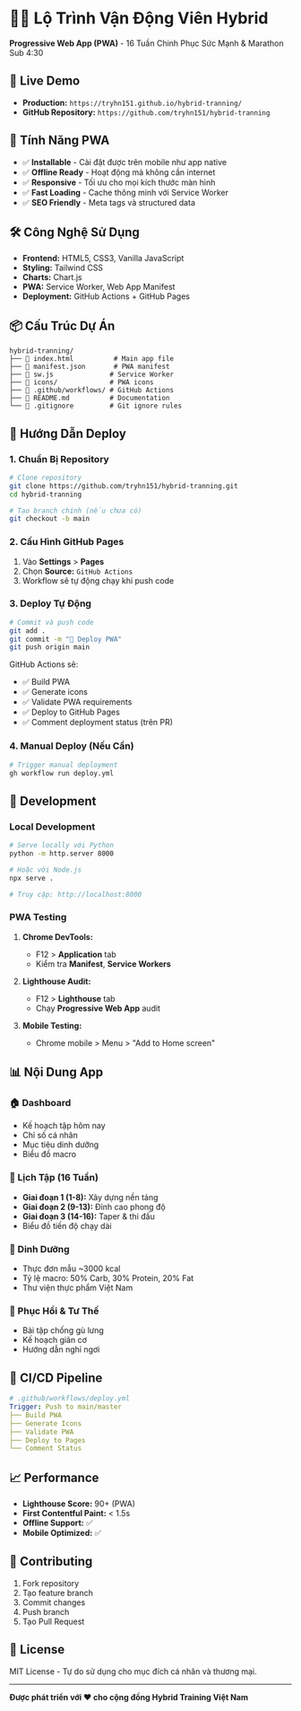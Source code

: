 # 🏃‍♂️ Lộ Trình Vận Động Viên Hybrid

**Progressive Web App (PWA)** - 16 Tuần Chinh Phục Sức Mạnh & Marathon Sub 4:30

## 🚀 Live Demo

- **Production:** `https://tryhn151.github.io/hybrid-tranning/`
- **GitHub Repository:** `https://github.com/tryhn151/hybrid-tranning`

## 📱 Tính Năng PWA

- ✅ **Installable** - Cài đặt được trên mobile như app native
- ✅ **Offline Ready** - Hoạt động mà không cần internet
- ✅ **Responsive** - Tối ưu cho mọi kích thước màn hình
- ✅ **Fast Loading** - Cache thông minh với Service Worker
- ✅ **SEO Friendly** - Meta tags và structured data

## 🛠️ Công Nghệ Sử Dụng

- **Frontend:** HTML5, CSS3, Vanilla JavaScript
- **Styling:** Tailwind CSS
- **Charts:** Chart.js
- **PWA:** Service Worker, Web App Manifest
- **Deployment:** GitHub Actions + GitHub Pages

## 📦 Cấu Trúc Dự Án

```
hybrid-tranning/
├── 📄 index.html          # Main app file
├── 📄 manifest.json       # PWA manifest
├── 📄 sw.js              # Service Worker
├── 📁 icons/             # PWA icons
├── 📁 .github/workflows/ # GitHub Actions
├── 📄 README.md          # Documentation
└── 📄 .gitignore         # Git ignore rules
```

## 🚀 Hướng Dẫn Deploy

### 1. Chuẩn Bị Repository

```bash
# Clone repository
git clone https://github.com/tryhn151/hybrid-tranning.git
cd hybrid-tranning

# Tạo branch chính (nếu chưa có)
git checkout -b main
```

### 2. Cấu Hình GitHub Pages

1. Vào **Settings** > **Pages**
2. Chọn **Source:** `GitHub Actions`
3. Workflow sẽ tự động chạy khi push code

### 3. Deploy Tự Động

```bash
# Commit và push code
git add .
git commit -m "🚀 Deploy PWA"
git push origin main
```

GitHub Actions sẽ:
- ✅ Build PWA
- ✅ Generate icons
- ✅ Validate PWA requirements
- ✅ Deploy to GitHub Pages
- ✅ Comment deployment status (trên PR)

### 4. Manual Deploy (Nếu Cần)

```bash
# Trigger manual deployment
gh workflow run deploy.yml
```

## 🔧 Development

### Local Development

```bash
# Serve locally với Python
python -m http.server 8000

# Hoặc với Node.js
npx serve .

# Truy cập: http://localhost:8000
```

### PWA Testing

1. **Chrome DevTools:**
   - F12 > **Application** tab
   - Kiểm tra **Manifest**, **Service Workers**

2. **Lighthouse Audit:**
   - F12 > **Lighthouse** tab
   - Chạy **Progressive Web App** audit

3. **Mobile Testing:**
   - Chrome mobile > Menu > "Add to Home screen"

## 📊 Nội Dung App

### 🏠 Dashboard
- Kế hoạch tập hôm nay
- Chỉ số cá nhân
- Mục tiêu dinh dưỡng
- Biểu đồ macro

### 📅 Lịch Tập (16 Tuần)
- **Giai đoạn 1 (1-8):** Xây dựng nền tảng
- **Giai đoạn 2 (9-13):** Đỉnh cao phong độ  
- **Giai đoạn 3 (14-16):** Taper & thi đấu
- Biểu đồ tiến độ chạy dài

### 🥗 Dinh Dưỡng
- Thực đơn mẫu ~3000 kcal
- Tỷ lệ macro: 50% Carb, 30% Protein, 20% Fat
- Thư viện thực phẩm Việt Nam

### 🧘 Phục Hồi & Tư Thế
- Bài tập chống gù lưng
- Kế hoạch giãn cơ
- Hướng dẫn nghỉ ngơi

## 🔄 CI/CD Pipeline

```yaml
# .github/workflows/deploy.yml
Trigger: Push to main/master
├── Build PWA
├── Generate Icons  
├── Validate PWA
├── Deploy to Pages
└── Comment Status
```

## 📈 Performance

- **Lighthouse Score:** 90+ (PWA)
- **First Contentful Paint:** < 1.5s
- **Offline Support:** ✅
- **Mobile Optimized:** ✅

## 🤝 Contributing

1. Fork repository
2. Tạo feature branch
3. Commit changes
4. Push branch
5. Tạo Pull Request

## 📝 License

MIT License - Tự do sử dụng cho mục đích cá nhân và thương mại.

---

**Được phát triển với ❤️ cho cộng đồng Hybrid Training Việt Nam** 